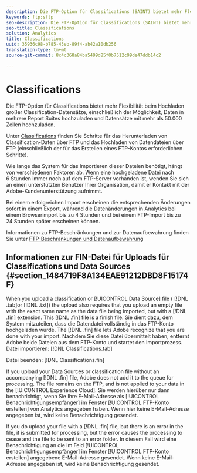 ```yaml
---
description: Die FTP-Option für Classifications (SAINT) bietet mehr Flexibilität beim Hochladen großer Classification-Datensätze. So können u. a. auch Daten in mehrere Report Suites und Datensätze mit mehr als 50.000 Zeilen hochgeladen werden.
keywords: ftp;sftp
seo-description: Die FTP-Option für Classifications (SAINT) bietet mehr Flexibilität beim Hochladen großer Classification-Datensätze. So können u. a. auch Daten in mehrere Report Suites und Datensätze mit mehr als 50.000 Zeilen hochgeladen werden.
seo-title: Classifications
solution: Analytics
title: Classifications
uuid: 35936c98-b785-43eb-89f4-ab42a10db256
translation-type: tm+mt
source-git-commit: 8c4c368a84ba5499d85f0b7512c99de47ddb14c2

---
```



# Classifications

Die FTP-Option für Classifications bietet mehr Flexibilität beim Hochladen großer Classification-Datensätze, einschließlich der Möglichkeit, Daten in mehrere Report Suites hochzuladen und Datensätze mit mehr als 50.000 Zeilen hochzuladen.

Unter [Classifications](https://marketing.adobe.com/resources/help/en_US/reference/c_working_with_saint.html) finden Sie Schritte für das Herunterladen von Classification-Daten über FTP und das Hochladen von Datendateien über FTP (einschließlich der für das Erstellen eines FTP-Kontos erforderlichen Schritte).

Wie lange das System für das Importieren dieser Dateien benötigt, hängt von verschiedenen Faktoren ab. Wenn eine hochgeladene Datei nach 6 Stunden immer noch auf dem FTP-Server vorhanden ist, wenden Sie sich an einen unterstützten Benutzer Ihrer Organisation, damit er Kontakt mit der Adobe-Kundenunterstützung aufnimmt.

Bei einem erfolgreichen Import erscheinen die entsprechenden Änderungen sofort in einem Export, während die Datenänderungen in Analytics bei einem Browserimport bis zu 4 Stunden und bei einem FTP-Import bis zu 24 Stunden später erscheinen können.

Informationen zu FTP-Beschränkungen und zur Datenaufbewahrung finden Sie unter [FTP-Beschränkungen und Datenaufbewahrung](/help/export/ftp-and-sftp/ftp-limits.md)

## Informationen zur FIN-Datei für Uploads für Classifications und Data Sources {#section_1484719F8A134EAE91212DBD8F15174F}

When you upload a classification or [!UICONTROL Data Source] file ( [!DNL .tab]or [!DNL .txt]) the upload also requires that you upload an empty file with the exact same name as the data file being imported, but with a [!DNL .fin] extension. This [!DNL .fin] file is a finish file. Sie dient dazu, dem System mitzuteilen, dass die Datendatei vollständig in das FTP-Konto hochgeladen wurde. The [!DNL .fin] file lets Adobe recognize that you are done with your import. Nachdem Sie diese Datei übermittelt haben, entfernt Adobe beide Dateien aus dem FTP-Konto und startet den Importprozess.
Datei importieren: [!DNL Classifications.tab]

Datei beenden: [!DNL Classifications.fin]

If you upload your Data Sources or classification file without an accompanying [!DNL .fin] file, Adobe does not add it to the queue for processing. The file remains on the FTP, and is not applied to your data in the [!UICONTROL Experience Cloud]. Sie werden hierüber nur dann benachrichtigt, wenn Sie Ihre E-Mail-Adresse als [!UICONTROL Benachrichtigungsempfänger] im Fenster [!UICONTROL FTP-Konto erstellen] von Analytics angegeben haben. Wenn hier keine E-Mail-Adresse angegeben ist, wird keine Benachrichtigung gesendet.

If you do upload your file with a [!DNL .fin] file, but there is an error in the file, it is submitted for processing, but the error causes the processing to cease and the file to be sent to an error folder. In diesem Fall wird eine Benachrichtigung an die im Feld [!UICONTROL Benachrichtigungsempfänger] im Fenster [!UICONTROL FTP-Konto erstellen] angegebene E-Mail-Adresse gesendet. Wenn keine E-Mail-Adresse angegeben ist, wird keine Benachrichtigung gesendet.
